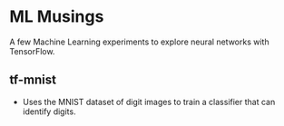 # ML Musings

A few Machine Learning experiments to explore neural networks with TensorFlow.

## tf-mnist

* Uses the MNIST dataset of digit images to train a classifier that can identify digits.